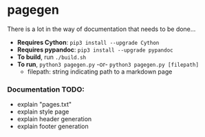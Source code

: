 # pagegen

There is a lot in the way of documentation that needs to be done...

- **Requires Cython**: `pip3 install --upgrade Cython`
- **Requires pypandoc**: `pip3 install --upgrade pypandoc`
- **To build**, run `./build.sh`
- **To run**, `python3 pagegen.py` -or- `python3 pagegen.py [filepath]` 
    - filepath: string indicating path to a markdown page

### Documentation TODO:

- explain "pages.txt"
- explain style page
- explain header generation
- explain footer generation

